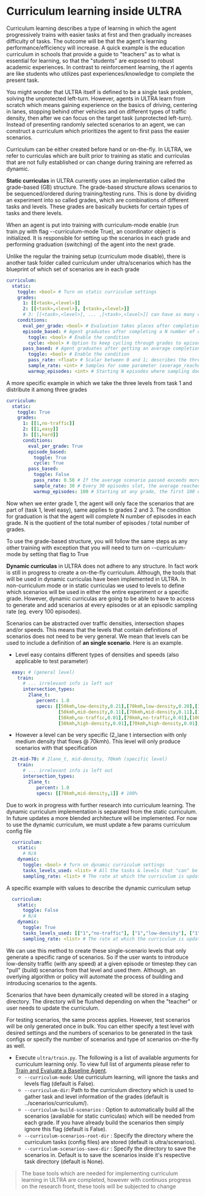 # Curriculum learning inside ULTRA

Curriculum learning describes a type of learning in which the agent progressively trains with easier tasks at first and then gradually increases difficulty of tasks. The outcome will be that the agent's learning performance/efficiency will increase. A quick example is the education curriculum in schools that provide a guide to "teachers" as to what is essential for learning, so that the "students" are exposed to robust academic experiences. In contrast to reinforcement learning, the rl agents are like students who utilizes past experiences/knowledge to complete the present task. 

You might wonder that ULTRA itself is defined to be a single task problem, solving the unprotected left-turn. However, agents in ULTRA learn from scratch which means gaining experience on the basics of driving, centering in lanes, stopping behind other vehicles and on different types of traffic density, then after we can focus on the target task (unprotected left-turn). Instead of presenting randomly selected scenarios to an agent, we can construct a curriculum which prioritizes the agent to first pass the easier scenarios. 

Curriculum can be either created before hand or on-the-fly. In ULTRA, we refer to curriculas which are built prior to training as static and curriculas that are not fully established or can change during training are referred as dynamic. 

**Static curriculas** in ULTRA currently uses an implementation called the grade-based (GB) structure. The grade-based structure allows scenarios to be sequenced/ordered during training/testing runs. This is done by dividing an experiment into so called grades, which are combinations of different tasks and levels. These grades are basically buckets for certain types of tasks and there levels.

When an agent is put into training with curriculum-mode enable (run train.py with flag --curriculum-mode True), an coordinator object is initialized. It is responsible for setting up the scenarios in each grade and performing graduation (switching) of the agent into the next grade.

Unlike the regular the training setup (curriculum mode disable), there is another task folder called curriculum under ultra/scenarios which has the blueprint of which set of scenarios are in each grade

```yaml
curriculum:
  static:
    toggle: <bool> # Turn on static curriculum settings
    grades:
      1: [[<task>,<level>]]
      2: [[<task>,<level>], [<task>,<level>]]
      # 3: [[<task>,<level>], ... ,[<task>,<level>]] can have as many combinations of tasks and levels
    conditions:
      eval_per_grade: <bool> # Evaluation takes places after completion of grade. An "exam" at the end of year
      episode_based: # Agent graduates after completing a N number of episodes in each grade
        toggle: <bool> # Enable the condition
        cycle: <bool> # Option to keep cycling through grades to episodes limit
      pass_based: # Agent graduates after getting an average completion rate, the average is taken over the eval-rate (sampling-rate)
        toggle: <bool> # Enable the condition
        pass_rate: <float> # Scalar between 0 and 1; describes the threshold completion rate (%)
        sample_rate: <int> # Samples for some parameter (average_reached_goal) at every N episodes
        warmup_episodes: <int> # Starting N episodes where sampling does not occur, thus no graduation can take place
```
A more specific example in which we take the three levels from task 1 and distribute it among three grades

```yaml
curriculum:
  static:
    toggle: True
    grades:
      1: [[1,no-traffic]]
      2: [[1,easy]]
      3: [[1,hard]]
      conditions:
        eval_per_grade: True
        episode_based:
          toggle: True 
          cycle: True 
        pass_based:
          toggle: False 
          pass_rate: 0.50 # If the average scenario passed exceeds more than 0.5 then grade is switched
          sample_rate: 30 # Every 30 episodes slot, the average reached goal (arg) is calculated (arg = total_scenario_passed / sample_rate)
          warmup_episodes: 100 # Starting at any grade, the first 100 episodes will be subjected to no sampling
```
Now when we enter grade 1, the agent will only face the scenarios that are part of (task 1, level easy), same applies to grades 2 and 3. The condition for graduation is that the agent will complete N number of episodes in each grade. N is the quotient of the total number of episodes / total number of grades. 

To use the grade-based structure, you will follow the same steps as any other training with exception that you will need to turn on --curriculum-mode by setting that flag to True

**Dynamic curriculas** in ULTRA does not adhere to any structure. In fact work is still in progress to create a on-the-fly curriculum. Although, the tools that will be used in dynamic curriculas have been implemented in ULTRA. In non-curriculum mode or in static curriculas we used to levels to define which scenarios will be used in either the entire experiment or a specific grade. However, dynamic curriculas are going to be able to have to access to generate and add scenarios at every episodes or at an episodic sampling rate (eg. every 100 episodes). 

Scenarios can be abstracted over traffic densities, intersection shapes and/or speeds. This means that the levels that contain definitions of scenarios does not need to be very general. We mean that levels can be used to include a definition of **an single scenario**. Here is an example.

- Level easy contains different types of densities and speeds (also applicable to test parameter)

```yaml
  easy: # (general level)
    train:
      # ... irrelevant info is left out
      intersection_types:
        2lane_t:
           percent: 1.0
           specs: [[50kmh,low-density,0.21],[70kmh,low-density,0.20],[100kmh,low-density,0.20], #61%
                   [50kmh,mid-density,0.11],[70kmh,mid-density,0.11],[100kmh,mid-density,0.11], #33%,
                   [50kmh,no-traffic,0.01],[70kmh,no-traffic,0.01],[100kmh,no-traffic,0.01], #3%
                   [50kmh,high-density,0.01],[70kmh,high-density,0.01],[100kmh,high-density,0.01]] # 3%
```

- However a level can be very specific (2_lane t intersection with only medium density that flows @ 70kmh). This level will only produce scenarios with that specification

```yaml
  2t-mid-70: # 2lane_t, mid-density, 70kmh (specific level)
    train:
      # ... irrelevant info is left out
      intersection_types:
        2lane_t:
           percent: 1.0
           specs: [[70kmh,mid-density,1]] # 100%
```

Due to work in progress with further research into curriculum learning. The dynamic curriculum implementation is separated from the static curriculum. In future updates a more blended architecture will be implemented. For now to use the dynamic curriculum, we must update a few params curriculum config file 

```yaml
  curriculum:
    static:
      # N/A
    dynamic:
      toggle: <bool> # Turn on dynamic curriculum settings
      tasks_levels_used: <list> # All the tasks & levels that "can" be used
      sampling_rate: <list> # The rate at which the curriculum is updated in terms of episodes
```
A specific example with values to describe the dynamic curriculum setup

```yaml
  curriculum:
    static:
      toggle: False
      # N/A
    dynamic:
      toggle: True
      tasks_levels_used: [["1","no-traffic"], ["1","low-density"], ["1","mid-density"], ["1","high-density"]]
      sampling_rate: <list> # The rate at which the curriculum is updated in terms of episodes
```
We can use this method to create these single-scenario levels that only generate a specific range of scenarios. So if the user wants to introduce low-density traffic (with any speed) at a given episode or timestep they can "pull" (build) scenarios from that level and used them. Although, an overlying algorithm or policy will automate the process of building and introducing scenarios to the agents. 

Scenarios that have been dynamically created will be stored in a staging directory. The directory will be flushed depending on when the "teacher" or user needs to update the curriculum.

For testing scenarios, the same process applies. However, test scenarios will be only generated once in bulk. You can either specify a test level with desired settings and the numbers of scenarios to be generated in the task configs or specify the number of scenarios and type of scenarios on-the-fly as well. 

- Execute `ultra/train.py`. The following is a list of available arguments for curriculum learning only. To view full list of arguments please refer to [Train and Evaluate a Baseline Agent](docs/getting_started.md).
  - `--curriculum-mode`: Use curriculum learning, will ignore the tasks and levels flag (default is False).
  - `--curriculum-dir`: Path to the curriculum directory which is used to gather task and level information of the grades (default is ../scenarios/curriculum/).
  - `--curriculum-build-scenarios` : Option to automatically build all the scenarios (available for static curriculas) which will be needed from each grade. If you have already build the scenarios then simply ignore this flag (default is False).
  - `--curriculum-scenarios-root-dir` : Specify the directory where the curriculum tasks (config files) are stored (default is ultra/scenarios).
  - `--curriculum-scenarios-save-dir` : Specify the directory to save the scenarios in. Default is to save the scenarios inside it's respective task directory (default is None).

> The base tools which are needed for implementing curriculum learning in ULTRA are completed, however with continuos progress on the research front, these tools will be subjected to change